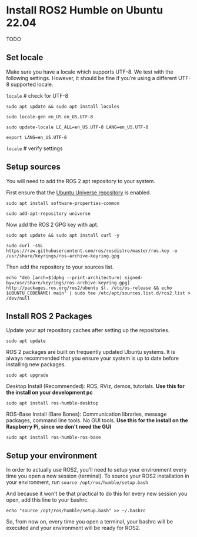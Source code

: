 # Install ROS2 Humble on Ubuntu 22.04

TODO

## Set locale
Make sure you have a locale which supports UTF-8. We test with the following settings. However, it should be fine if you’re using a different UTF-8 supported locale.

`locale`  # check for UTF-8

`sudo apt update && sudo apt install locales`

`sudo locale-gen en_US en_US.UTF-8`

`sudo update-locale LC_ALL=en_US.UTF-8 LANG=en_US.UTF-8`

`export LANG=en_US.UTF-8`

`locale`  # verify settings

## Setup sources

You will need to add the ROS 2 apt repository to your system.

First ensure that the [Ubuntu Universe repository](https://help.ubuntu.com/community/Repositories/Ubuntu) is enabled.

`sudo apt install software-properties-common`

`sudo add-apt-repository universe`

Now add the ROS 2 GPG key with apt.

`sudo apt update && sudo apt install curl -y`

`sudo curl -sSL https://raw.githubusercontent.com/ros/rosdistro/master/ros.key -o /usr/share/keyrings/ros-archive-keyring.gpg`

Then add the repository to your sources list.

`echo "deb [arch=$(dpkg --print-architecture) signed-by=/usr/share/keyrings/ros-archive-keyring.gpg] http://packages.ros.org/ros2/ubuntu $(. /etc/os-release && echo $UBUNTU_CODENAME) main" | sudo tee /etc/apt/sources.list.d/ros2.list > /dev/null`

## Install ROS 2 Packages

Update your apt repository caches after setting up the repositories.

`sudo apt update`

ROS 2 packages are built on frequently updated Ubuntu systems. It is always recommended that you ensure your system is up to date before installing new packages.

`sudo apt upgrade`

Desktop Install (Recommended): ROS, RViz, demos, tutorials. **Use this for the install on your development pc**

`sudo apt install ros-humble-desktop`

ROS-Base Install (Bare Bones): Communication libraries, message packages, command line tools. No GUI tools. **Use this for the install on the Raspberry Pi, since we don't need the GUI**

`sudo apt install ros-humble-ros-base`

## Setup your environment

In order to actually use ROS2, you’ll need to setup your environment every time you open a new session (terminal). To source your ROS2 installation in your environment, run `source /opt/ros/humble/setup.bash`

And because it won’t be that practical to do this for every new session you open, add this line to your bashrc.

`echo "source /opt/ros/humble/setup.bash" >> ~/.bashrc`

So, from now on, every time you open a terminal, your bashrc will be executed and your environment will be ready for ROS2.